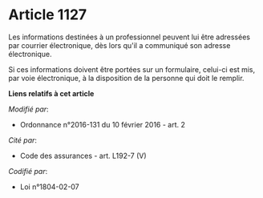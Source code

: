 # Article 1127

Les informations destinées à un professionnel peuvent lui être adressées par courrier électronique, dès lors qu'il a
communiqué son adresse électronique. 

Si ces informations doivent être portées sur un formulaire, celui-ci est mis, par voie électronique, à la disposition de la
personne qui doit le remplir.

**Liens relatifs à cet article**

_Modifié par_:

  - Ordonnance n°2016-131 du 10 février 2016 - art. 2

_Cité par_:

  - Code des assurances - art. L192-7 (V)

_Codifié par_:

  - Loi n°1804-02-07
